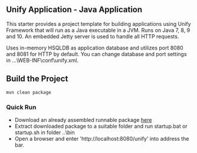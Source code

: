 ## Unify Application - Java Application
This starter provides a project template for building applications using Unify Framework that will run as a Java executable in a JVM. Runs on Java 7, 8, 9 and 10. An embedded Jetty server is used to handle all HTTP requests.

Uses in-memory HSQLDB as application database and utilizes port 8080 and 8081 for HTTP by default. You can change database and port settings in ...\WEB-INF\conf\unify.xml.

## Build the Project

```
mvn clean package
```

### Quick Run
* Download an already assembled runnable package [here](https://github.com/tcdng/unify-app/releases/download/1.1.2/unify-app-1.1.2.zip)
* Extract downloaded package to a suitable folder and run startup.bat or startup.sh in folder ..\bin
* Open a browser and enter 'http://localhost:8080/unify' into address the bar.
